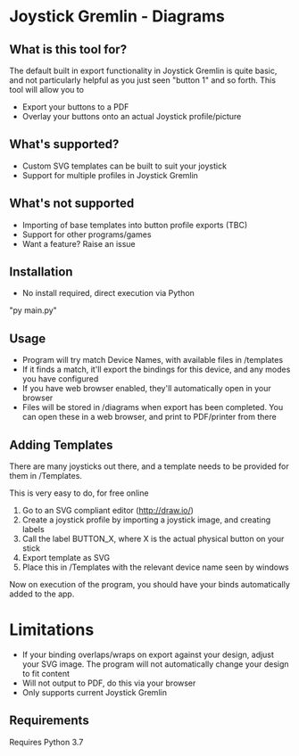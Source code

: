 # Joystick Gremlin - Diagrams

## What is this tool for?
The default built in export functionality in Joystick Gremlin is quite basic, and not particularly helpful as you just seen "button 1" and so forth. This tool will allow you to

- Export your buttons to a PDF
- Overlay your buttons onto an actual Joystick profile/picture

## What's supported?
- Custom SVG templates can be built to suit your joystick
- Support for multiple profiles in Joystick Gremlin

## What's not supported
- Importing of base templates into button profile exports (TBC)
- Support for other programs/games
- Want a feature? Raise an issue

## Installation
- No install required, direct execution via Python

"py main.py"

## Usage

- Program will try match Device Names, with available files in /templates
- If it finds a match, it'll export the bindings for this device, and any modes you have configured
- If you have web browser enabled, they'll automatically open in your browser
- Files will be stored in /diagrams when export has been completed. You can open these in a web browser, and print to PDF/printer from there

## Adding Templates
There are many joysticks out there, and a template needs to be provided for them in /Templates.

This is very easy to do, for free online

1. Go to an SVG compliant editor (http://draw.io/)
2. Create a joystick profile by importing a joystick image, and creating labels
3. Call the label BUTTON_X, where X is the actual physical button on your stick
4. Export template as SVG
5. Place this in /Templates with the relevant device name seen by windows

Now on execution of the program, you should have your binds automatically added to the app.

# Limitations
- If your binding overlaps/wraps on export against your design, adjust your SVG image. The program will not automatically change your design to fit content
- Will not output to PDF, do this via your browser
- Only supports current Joystick Gremlin


## Requirements
Requires Python 3.7

